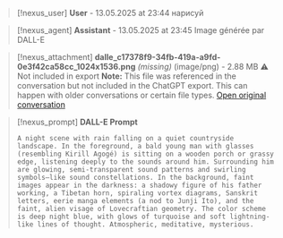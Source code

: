 >[!nexus_user] **User** - 13.05.2025 at 23:44
> нарисуй
<!-- UID: e302025c-4426-455d-99c2-5cc1fc360386 -->




>[!nexus_agent] **Assistant** - 13.05.2025 at 23:45
> Image générée par DALL-E

>[!nexus_attachment] **dalle_c17378f9-34fb-419a-a9fd-0e3f42ca58cc_1024x1536.png** *(missing)* (image/png) - 2.88 MB
> ⚠️ Not included in export
> **Note:** This file was referenced in the conversation but not included in the ChatGPT export. This can happen with older conversations or certain file types.
> [Open original conversation](https://chatgpt.com/)

>[!nexus_prompt] **DALL-E Prompt**
> ```
> A night scene with rain falling on a quiet countryside landscape. In the foreground, a bald young man with glasses (resembling Kirill Agogé) is sitting on a wooden porch or grassy edge, listening deeply to the sounds around him. Surrounding him are glowing, semi-transparent sound patterns and swirling symbols—like sound constellations. In the background, faint images appear in the darkness: a shadowy figure of his father working, a Tibetan horn, spiraling vortex diagrams, Sanskrit letters, eerie manga elements (a nod to Junji Ito), and the faint, alien visage of Lovecraftian geometry. The color scheme is deep night blue, with glows of turquoise and soft lightning-like lines of thought. Atmospheric, meditative, mysterious.
> ```
<!-- UID: 89e03d4d-295d-49ae-88f5-6fcd5572a3a3 -->